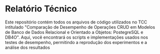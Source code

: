 # Relatório Técnico
Este repositório contém todos os arquivos de código utilizados no TCC intitulado "Comparação de Desempenho de Operações CRUD em Modelos de Banco de Dados Relacional e Orientado a Objetos: PostegreSQL e DB4O". Aqui, você encontrará os scripts e implementações usados nos testes de desempenho, permitindo a reprodução dos experimentos e a análise dos resultados
